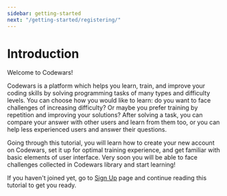 ```yaml
---
sidebar: getting-started
next: "/getting-started/registering/"
---
```


# Introduction

Welcome to Codewars!

Codewars is a platform which helps you learn, train, and improve your coding skills by solving programming tasks of many types and difficulty levels. You can choose how you would like to learn: do you want to face challenges of increasing difficulty? Or maybe you prefer training by repetition and improving your solutions? After solving a task, you can compare your answer with other users and learn from them too, or you can help less experienced users and answer their questions.

Going through this tutorial, you will learn how to create your new account on Codewars, set it up for optimal training experience, and get familiar with basic elements of user interface. Very soon you will be able to face challenges collected in Codewars library and start learning!

If you haven't joined yet, go to [Sign Up](https://www.codewars.com/join) page and continue reading this tutorial to get you ready.
